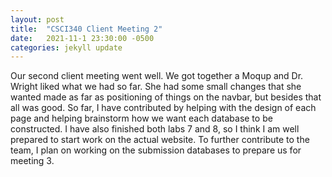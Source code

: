 ```yaml
---
layout: post
title:  "CSCI340 Client Meeting 2"
date:   2021-11-1 23:30:00 -0500
categories: jekyll update
---
```


Our second client meeting went well. We got together a Moqup and Dr. Wright liked what we had so far.
She had some small changes that she wanted made as far as positioning of things on the navbar, but besides that all was good.
So far, I have contributed by helping with the design of each page and helping brainstorm how we want each database to be constructed.
I have also finished both labs 7 and 8, so I think I am well prepared to start work on the actual website.
To further contribute to the team, I plan on working on the submission databases to prepare us for meeting 3.
